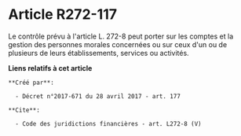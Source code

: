 # Article R272-117

Le contrôle prévu à l'article L. 272-8 peut porter sur les comptes et la gestion des personnes morales concernées ou sur ceux
d'un ou de plusieurs de leurs établissements, services ou activités.

**Liens relatifs à cet article**

	**Créé par**:

	  - Décret n°2017-671 du 28 avril 2017 - art. 177

	**Cite**:

	  - Code des juridictions financières - art. L272-8 (V)
